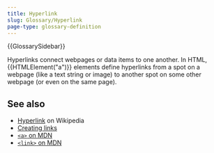```yaml
---
title: Hyperlink
slug: Glossary/Hyperlink
page-type: glossary-definition
---
```


{{GlossarySidebar}}

Hyperlinks connect webpages or data items to one another. In HTML, {{HTMLElement("a")}} elements define hyperlinks from a spot on a webpage (like a text string or image) to another spot on some other webpage (or even on the same page).

## See also

- [Hyperlink](https://en.wikipedia.org/wiki/Hyperlink) on Wikipedia
- [Creating links](/en-US/docs/Learn_web_development/Core/Structuring_content/Creating_links)
- [`<a>` on MDN](/en-US/docs/Web/HTML/Reference/Element/a)
- [`<link>` on MDN](/en-US/docs/Web/HTML/Reference/Element/link)
